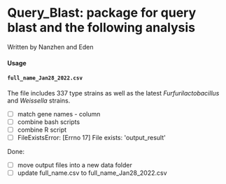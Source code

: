 # Query_Blast: package for query blast and the following analysis 

Written by Nanzhen and Eden

#### Usage


#### `full_name_Jan28_2022.csv`
 The file includes 337 type strains as well as the latest *Furfurilactobacillus* and *Weissella* strains.



- [ ] match gene names - column
- [ ] combine bash scripts
- [ ] combine R script
- [ ] FileExistsError: [Errno 17] File exists: 'output_result'

Done:
- [ ] move output files into a new data folder
- [ ] update full_name.csv to full_name_Jan28_2022.csv

